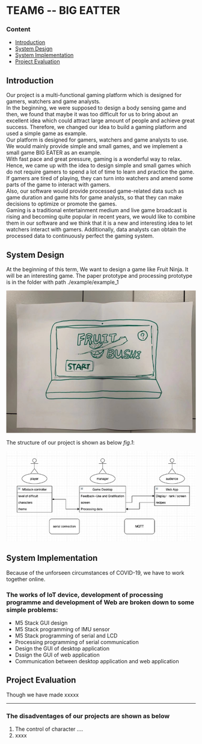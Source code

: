 # TEAM6 -- BIG EATTER

### **Content**
 * [Introduction](#Intro)
 * [System Design](#LinkToPart1)
 * [System Implementation](#LinkToPart2)
 * [Project Evaluation](#LinkToPart3)

## <span id="Intro">Introduction
  Our project is a multi-functional gaming platform which is designed for gamers, watchers and game analysts.  
  In the beginning, we were supposed to design a body sensing game and then, we found that maybe it was too difficult for us to bring about an excellent idea which could attract large amount of people and achieve great success. Therefore, we changed our idea to build a gaming platform and used a simple game as example.  
  Our platform is designed for gamers, watchers and game analysts to use. We would mainly provide simple and small games, and we implement a small game BIG EATER as an example.   
  With fast pace and great pressure, gaming is a wonderful way to relax. Hence, we came up with the idea to design simple and small games which do not require gamers to spend a lot of time to learn and practice the game. If gamers are tired of playing, they can turn into watchers and amend some parts of the game to interact with gamers.  
  Also, our software would provide processed game-related data such as game duration and game hits for game analysts, so that they can make decisions to optimize or promote the games.  
  Gaming is a traditional entertainment medium and live game broadcast is rising and becoming quite popular in recent years, we would like to combine them in our software and we think that it is a new and interesting idea to let watchers interact with gamers. Additionally, data analysts can obtain the processed data to continuously perfect the gaming system.  

## <span id="LinkToPart1">System Design

At the beginning of this term, We want to design a game like Fruit Ninja. It will be an interesting game. The paper prototype and
processing prototype is in the folder with path ./example/example_1

![main GUI](./example/example_1/image_0.jpg)

The structure of our project is shown as below *fig.1*:

![uml](./design_GUI/uml.jpg)




## <span id="LinkToPart2">System Implementation

Because of the unforseen circumstances of COVID-19, we have to work together online.

### The works of IoT device, development of processing programme and development of Web are broken down to some simple problems:
 * M5 Stack GUI design
 * M5 Stack programming of IMU sensor
 * M5 Stack programming of serial and LCD
 * Processing programming of serial communication
 * Design the GUI of desktop application
 * Dssign the GUI of web application
 * Communication between desktop application and web application


## <span id="LinkToPart3">Project Evaluation
Though we have made xxxxx

---

### The disadventages of our projects are shown as below
1. The control of character ....
2. xxxx
